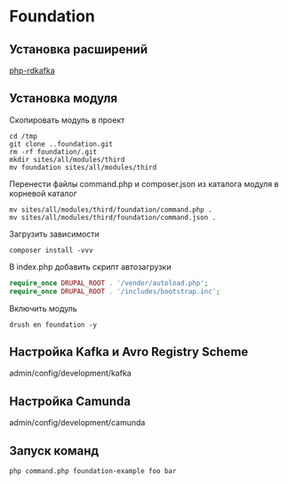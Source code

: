 Foundation
==

Установка расширений
--
[php-rdkafka](https://github.com/arnaud-lb/php-rdkafka)

Установка модуля
--
Скопировать модуль в проект  
```shell script
cd /tmp
git clone ..foundation.git
rm -rf foundation/.git
mkdir sites/all/modules/third
mv foundation sites/all/modules/third
``` 

Перенести файлы command.php и composer.json из каталога модуля в корневой каталог 
```shell script
mv sites/all/modules/third/foundation/command.php .
mv sites/all/modules/third/foundation/command.json .
``` 

Загрузить зависимости
```shell script
composer install -vvv
```

В index.php добавить скрипт автозагрузки
```php
require_once DRUPAL_ROOT . '/vendor/autoload.php';
require_once DRUPAL_ROOT . '/includes/bootstrap.inc';
```

Включить модуль
```shell script
drush en foundation -y
```

Настройка Kafka и Avro Registry Scheme
--
admin/config/development/kafka 

Настройка Camunda
--
admin/config/development/camunda

Запуск команд
--

```shell script
php command.php foundation-example foo bar
```


